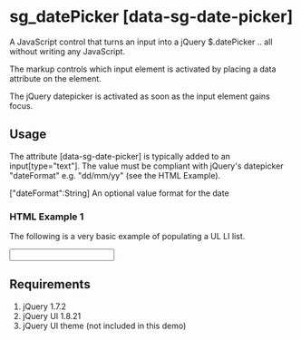 # sg_datePicker [data-sg-date-picker]

A JavaScript control that turns an input into a jQuery $.datePicker .. all without writing any JavaScript.

The markup controls which input element is activated by placing a data attribute on the element.

The jQuery datepicker is activated as soon as the input element gains focus.



## Usage

The attribute [data-sg-date-picker] is typically added to an input[type="text"]. The value must be compliant with jQuery's datepicker "dateFormat" e.g. "dd/mm/yy" (see the HTML Example).

["dateFormat":String]		An optional value format for the date



### HTML Example 1

The following is a very basic example of populating a UL LI list.

<input type="text" data-sg-date-picker='{ "dateFormat":"yy/mm/dd" }'>



## Requirements

1. jQuery 1.7.2
2. jQuery UI 1.8.21
3. jQuery UI theme (not included in this demo)
